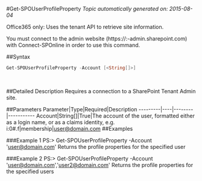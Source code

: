 #Get-SPOUserProfileProperty
*Topic automatically generated on: 2015-08-04*

Office365 only: Uses the tenant API to retrieve site information.

You must connect to the admin website (https://:<tenant>-admin.sharepoint.com) with Connect-SPOnline in order to use this command. 

##Syntax
```powershell
Get-SPOUserProfileProperty -Account [<String[]>]
```
&nbsp;

##Detailed Description
Requires a connection to a SharePoint Tenant Admin site.

##Parameters
Parameter|Type|Required|Description
---------|----|--------|-----------
Account|String[]|True|The account of the user, formatted either as a login name, or as a claims identity, e.g. i:0#.f|membership|user@domain.com
##Examples

###Example 1
    PS:> Get-SPOUserProfileProperty -Account 'user@domain.com'
Returns the profile properties for the specified user

###Example 2
    PS:> Get-SPOUserProfileProperty -Account 'user@domain.com','user2@domain.com'
Returns the profile properties for the specified users
